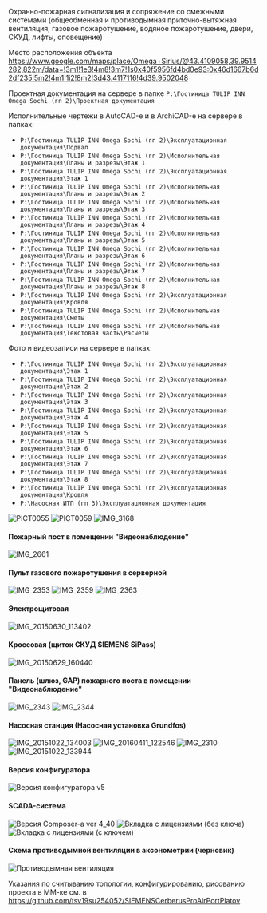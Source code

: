Охранно-пожарная сигнализация и сопряжение со смежными системами (общеобменная и противодымная приточно-вытяжная вентиляция, газовое пожаротушение, водяное пожаротушение, двери, СКУД, лифты, оповещение)

Место расположения объекта
https://www.google.com/maps/place/Omega+Sirius/@43.4109058,39.9514282,822m/data=!3m1!1e3!4m8!3m7!1s0x40f5956fd4bd0e93:0x46d1667b6d2df235!5m2!4m1!1i2!8m2!3d43.4117116!4d39.9502048

Проектная документация на сервере в папке `P:\Гостиница TULIP INN Omega Sochi (гп 2)\Проектная документация`

Исполнительные чертежи в AutoCAD-е и в ArchiCAD-е на сервере в папках:
 - `P:\Гостиница TULIP INN Omega Sochi (гп 2)\Эксплуатационная документация\Подвал`
 - `P:\Гостиница TULIP INN Omega Sochi (гп 2)\Исполнительная документация\Планы и разрезы\Этаж 1`
 - `P:\Гостиница TULIP INN Omega Sochi (гп 2)\Эксплуатационная документация\Этаж 1`
 - `P:\Гостиница TULIP INN Omega Sochi (гп 2)\Исполнительная документация\Планы и разрезы\Этаж 2`
 - `P:\Гостиница TULIP INN Omega Sochi (гп 2)\Исполнительная документация\Планы и разрезы\Этаж 3`
 - `P:\Гостиница TULIP INN Omega Sochi (гп 2)\Исполнительная документация\Планы и разрезы\Этаж 4`
 - `P:\Гостиница TULIP INN Omega Sochi (гп 2)\Исполнительная документация\Планы и разрезы\Этаж 5`
 - `P:\Гостиница TULIP INN Omega Sochi (гп 2)\Исполнительная документация\Планы и разрезы\Этаж 6`
 - `P:\Гостиница TULIP INN Omega Sochi (гп 2)\Исполнительная документация\Планы и разрезы\Этаж 7`
 - `P:\Гостиница TULIP INN Omega Sochi (гп 2)\Исполнительная документация\Планы и разрезы\Этаж 8`
 - `P:\Гостиница TULIP INN Omega Sochi (гп 2)\Эксплуатационная документация\Кровля`
 - `P:\Гостиница TULIP INN Omega Sochi (гп 2)\Исполнительная документация\Сметы`
 - `P:\Гостиница TULIP INN Omega Sochi (гп 2)\Исполнительная документация\Текстовая часть\Расчеты`

Фото и видеозаписи на сервере в папках:
 - `P:\Гостиница TULIP INN Omega Sochi (гп 2)\Эксплуатационная документация\Этаж 1`
 - `P:\Гостиница TULIP INN Omega Sochi (гп 2)\Эксплуатационная документация\Этаж 2`
 - `P:\Гостиница TULIP INN Omega Sochi (гп 2)\Эксплуатационная документация\Этаж 3`
 - `P:\Гостиница TULIP INN Omega Sochi (гп 2)\Эксплуатационная документация\Этаж 4`
 - `P:\Гостиница TULIP INN Omega Sochi (гп 2)\Эксплуатационная документация\Этаж 5`
 - `P:\Гостиница TULIP INN Omega Sochi (гп 2)\Эксплуатационная документация\Этаж 6`
 - `P:\Гостиница TULIP INN Omega Sochi (гп 2)\Эксплуатационная документация\Этаж 7`
 - `P:\Гостиница TULIP INN Omega Sochi (гп 2)\Эксплуатационная документация\Этаж 8`
 - `P:\Гостиница TULIP INN Omega Sochi (гп 2)\Эксплуатационная документация\Кровля`
 - `P:\Насосная ИТП (гп 3)\Эксплуатационная документация`

![PICT0055](https://user-images.githubusercontent.com/104857185/171550352-cb28f2b3-41b8-4cc0-90ea-eac28bcdfca2.JPG)
![PICT0059](https://user-images.githubusercontent.com/104857185/171550450-5b5c229d-0bb5-487e-829b-9ec30dec43ac.JPG)
![IMG_3168](https://user-images.githubusercontent.com/104857185/171550510-f834d6e6-6685-40da-914d-7dfb652888ef.JPG)

#### Пожарный пост в помещении "Видеонаблюдение"
![IMG_2661](https://user-images.githubusercontent.com/104857185/171548365-84384d6e-7aac-45c0-a8db-17a550c7548e.JPG)

#### Пульт газового пожаротушения в серверной
![IMG_2353](https://user-images.githubusercontent.com/104857185/171550757-62a72cc1-5e58-4a6b-a08a-e3fe6b820b14.JPG)
![IMG_2359](https://user-images.githubusercontent.com/104857185/171550839-79e3d972-ce6b-44cc-945c-e86375e39a57.JPG)
![IMG_2363](https://user-images.githubusercontent.com/104857185/171550903-ebc9909a-f2cf-4602-af9d-6bc91fad9b40.JPG)

#### Электрощитовая
![IMG_20150630_113402](https://user-images.githubusercontent.com/104857185/171551054-552d006e-9f88-4a3f-999e-3f87100e843f.jpg)

#### Кроссовая (щиток СКУД SIEMENS SiPass)
![IMG_20150629_160440](https://user-images.githubusercontent.com/104857185/171551183-b7dfc6ae-b3be-4380-b0a2-7a985f5e9342.jpg)

#### Панель (шлюз, GAP) пожарного поста в помещении "Видеонаблюдение"
![IMG_2343](https://user-images.githubusercontent.com/104857185/171548498-2049a70e-4ba5-498e-9257-2e326e664941.JPG)
![IMG_2344](https://user-images.githubusercontent.com/104857185/171548538-adaf07c6-2667-432d-8b88-5bef3eecef25.JPG)

#### Насосная станция (Насосная установка Grundfos)
![IMG_20151022_134003](https://user-images.githubusercontent.com/104857185/171644161-fdc885ca-2988-4065-a697-fd046053a5c7.jpg)
![IMG_20160411_122546](https://user-images.githubusercontent.com/104857185/171644258-27dd57db-adf4-419e-b577-3c0ef4aebf9a.jpg)
![IMG_2310](https://user-images.githubusercontent.com/104857185/171644438-72128e1c-64b0-40e9-ac6a-921d92668b52.JPG)
![IMG_20151022_133944](https://user-images.githubusercontent.com/104857185/171644584-ff9fdad6-c4c9-442c-990c-dd0fc08f75b2.jpg)

#### Версия конфигуратора
![Версия конфигуратора v5](https://user-images.githubusercontent.com/104857185/171548880-fb27f276-4a2c-4ce1-ad53-e8875bc1b63c.png)

#### SCADA-система
![Версия Composer-а ver 4_40](https://user-images.githubusercontent.com/104857185/171549020-cf70eb9d-74c3-4cd9-a9f9-9561294a0c45.png)
![Вкладка с лицензиями (без ключа)](https://user-images.githubusercontent.com/104857185/171549129-4e9423c0-231b-4a6e-8cb3-b7a97b75a593.png)
![Вкладка с лицензиями (с ключем)](https://user-images.githubusercontent.com/104857185/171549147-42a2dc00-d1ac-4565-b2d6-cf9d5e1aedb6.png)

#### Схема противодымной вентиляции в аксонометрии (черновик)
![Противодымная вентиляция](https://user-images.githubusercontent.com/106453326/171640458-b379ad01-541b-488d-a814-b44ce65ebee5.jpg)

Указания по считыванию топологии, конфигурированию, рисованию проекта в ММ-ке см. в https://github.com/tsv19su254052/SIEMENSCerberusProAirPortPlatov

